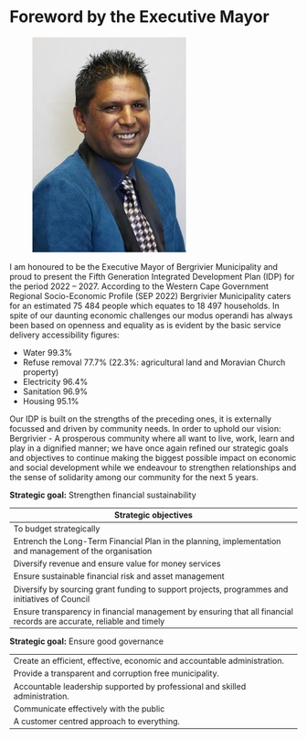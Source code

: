 # Foreword by the Executive Mayor

<figure><img src=".gitbook/assets/-005-001.jpg" alt=""><figcaption></figcaption></figure>

I am honoured to be the Executive Mayor of Bergrivier Municipality and proud to present the Fifth Generation Integrated Development Plan (IDP) for the period 2022 – 2027. According to the Western Cape Government Regional Socio-Economic Profile (SEP 2022) Bergrivier Municipality caters for an estimated 75 484 people which equates to 18 497 households. In spite of our daunting economic challenges our modus operandi has always been based on openness and equality as is evident by the basic service delivery accessibility figures:

* Water 99.3%
* Refuse removal 77.7% (22.3%: agricultural land and Moravian Church property)
* Electricity 96.4%
* Sanitation 96.9%
* Housing 95.1%

Our IDP is built on the strengths of the preceding ones, it is externally focussed and driven by community needs. In order to uphold our vision: Bergrivier - A prosperous community where all want to live, work, learn and play in a dignified manner; we have once again refined our strategic goals and objectives to continue making the biggest possible impact on economic and social development while we endeavour to strengthen relationships and the sense of solidarity among our community for the next 5 years.

**Strategic goal:** Strengthen financial sustainability

| Strategic objectives                                                                                                 |
| -------------------------------------------------------------------------------------------------------------------- |
| To budget strategically                                                                                              |
| Entrench the Long-Term Financial Plan in the planning, implementation and management of the organisation             |
| Diversify revenue and ensure value for money services                                                                |
| Ensure sustainable financial risk and asset management                                                               |
| Diversify by sourcing grant funding to support projects, programmes and initiatives of Council                       |
| Ensure transparency in financial management by ensuring that all financial records are accurate, reliable and timely |

**Strategic goal:** Ensure good governance

|                                                                              |
| ---------------------------------------------------------------------------- |
| Create an efficient, effective, economic and accountable administration.     |
| Provide a transparent and corruption free municipality.                      |
| Accountable leadership supported by professional and skilled administration. |
| Communicate effectively with the public                                      |
| A customer centred approach to everything.                                   |
